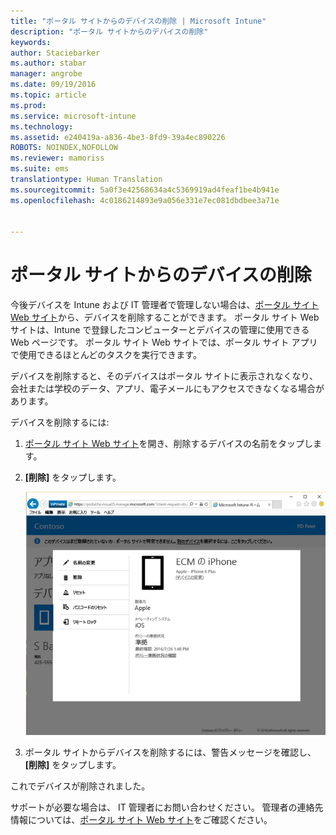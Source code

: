 ```yaml
---
title: "ポータル サイトからのデバイスの削除 | Microsoft Intune"
description: "ポータル サイトからのデバイスの削除"
keywords: 
author: Staciebarker
ms.author: stabar
manager: angrobe
ms.date: 09/19/2016
ms.topic: article
ms.prod: 
ms.service: microsoft-intune
ms.technology: 
ms.assetid: e240419a-a836-4be3-8fd9-39a4ec890226
ROBOTS: NOINDEX,NOFOLLOW
ms.reviewer: mamoriss
ms.suite: ems
translationtype: Human Translation
ms.sourcegitcommit: 5a0f3e42568634a4c5369919ad4feaf1be4b941e
ms.openlocfilehash: 4c0186214893e9a056e331e7ec081dbdbee3a71e


---
```



# ポータル サイトからのデバイスの削除

今後デバイスを Intune および IT 管理者で管理しない場合は、[ポータル サイト Web サイト](http://portal.manage.microsoft.com)から、デバイスを削除することができます。 ポータル サイト Web サイトは、Intune で登録したコンピューターとデバイスの管理に使用できる Web ページです。 ポータル サイト Web サイトでは、ポータル サイト アプリで使用できるほとんどのタスクを実行できます。

デバイスを削除すると、そのデバイスはポータル サイトに表示されなくなり、会社または学校のデータ、アプリ、電子メールにもアクセスできなくなる場合があります。

デバイスを削除するには:

1.  [ポータル サイト Web サイト](http://portal.manage.microsoft.com)を開き、削除するデバイスの名前をタップします。

2.  **[削除]** をタップします。

    ![ポータル サイト Web サイトの [デバイスの削除] オプション](./media/iwp-screen-with-all-options.png)

3. ポータル サイトからデバイスを削除するには、警告メッセージを確認し、**[削除]** をタップします。

これでデバイスが削除されました。

サポートが必要な場合は、 IT 管理者にお問い合わせください。 管理者の連絡先情報については、[ポータル サイト Web サイト](http://portal.manage.microsoft.com)をご確認ください。



<!--HONumber=Oct16_HO2-->


